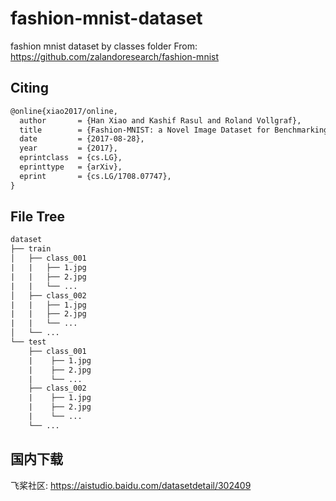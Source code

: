 # fashion-mnist-dataset

fashion mnist dataset by classes folder
From: <https://github.com/zalandoresearch/fashion-mnist>

## Citing

```txt
@online{xiao2017/online,
  author       = {Han Xiao and Kashif Rasul and Roland Vollgraf},
  title        = {Fashion-MNIST: a Novel Image Dataset for Benchmarking Machine Learning Algorithms},
  date         = {2017-08-28},
  year         = {2017},
  eprintclass  = {cs.LG},
  eprinttype   = {arXiv},
  eprint       = {cs.LG/1708.07747},
}
```

## File Tree

```txt
dataset
├── train
│   ├── class_001
|   |   ├── 1.jpg
|   |   ├── 2.jpg
|   |   └── ...
│   ├── class_002
|   |   ├── 1.jpg
|   |   ├── 2.jpg
|   |   └── ...
│   └── ...
└── test
    ├── class_001
    |    ├── 1.jpg
    |    ├── 2.jpg
    |    └── ...
    ├── class_002
    |    ├── 1.jpg
    |    ├── 2.jpg
    |    └── ...
    └── ...
```

## 国内下载

飞桨社区: <https://aistudio.baidu.com/datasetdetail/302409>
